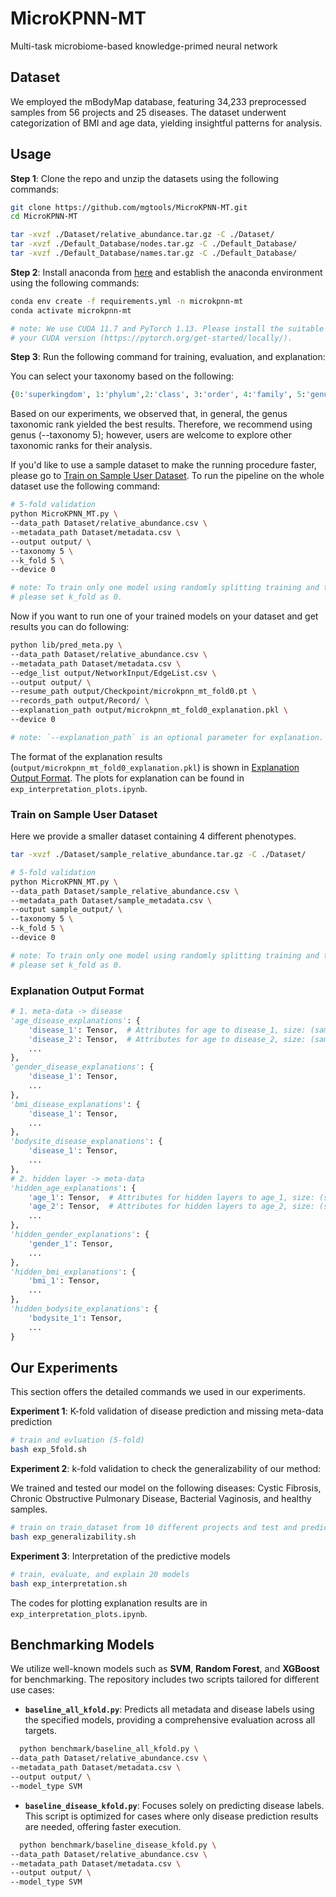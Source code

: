 # MicroKPNN-MT

Multi-task microbiome-based knowledge-primed neural network

## Dataset

We employed the mBodyMap database, featuring 34,233 preprocessed samples from 56 projects and 25 diseases. The dataset underwent categorization of BMI and age data, yielding insightful patterns for analysis. 

## Usage

**Step 1**: Clone the repo and unzip the datasets using the following commands: 

```bash
git clone https://github.com/mgtools/MicroKPNN-MT.git
cd MicroKPNN-MT

tar -xvzf ./Dataset/relative_abundance.tar.gz -C ./Dataset/
tar -xvzf ./Default_Database/nodes.tar.gz -C ./Default_Database/
tar -xvzf ./Default_Database/names.tar.gz -C ./Default_Database/
```

**Step 2**: Install anaconda from [here](https://docs.anaconda.com/free/anaconda/install/index.html) and establish the anaconda environment using the following commands: 

```bash
conda env create -f requirements.yml -n microkpnn-mt
conda activate microkpnn-mt

# note: We use CUDA 11.7 and PyTorch 1.13. Please install the suitable PyTorch version to 
# your CUDA version (https://pytorch.org/get-started/locally/). 
```

**Step 3**: Run the following command for training, evaluation, and explanation: 

You can select your taxonomy based on the following: 

```python
{0:'superkingdom', 1:'phylum',2:'class', 3:'order', 4:'family', 5:'genus'}
```
Based on our experiments, we observed that, in general, the genus taxonomic rank yielded the best results. Therefore, we recommend using genus (--taxonomy 5); however, users are welcome to explore other taxonomic ranks for their analysis.

If you'd like to use a sample dataset to make the running procedure faster, please go to [Train on Sample User Dataset](#train-on-sample-user-dataset). To run the pipeline on the whole dataset use the following command: 

```bash
# 5-fold validation
python MicroKPNN_MT.py \
--data_path Dataset/relative_abundance.csv \
--metadata_path Dataset/metadata.csv \
--output output/ \
--taxonomy 5 \
--k_fold 5 \
--device 0

# note: To train only one model using randomly splitting training and test set, 
# please set k_fold as 0. 
```

Now if you want to run one of your trained models on your dataset and get results you can do following:

```bash
python lib/pred_meta.py \
--data_path Dataset/relative_abundance.csv \
--metadata_path Dataset/metadata.csv \
--edge_list output/NetworkInput/EdgeList.csv \
--output output/ \
--resume_path output/Checkpoint/microkpnn_mt_fold0.pt \
--records_path output/Record/ \
--explanation_path output/microkpnn_mt_fold0_explanation.pkl \
--device 0 

# note: `--explanation_path` is an optional parameter for explanation. 
```

The format of the explanation results (`output/microkpnn_mt_fold0_explanation.pkl`) is shown in [Explanation Output Format](#explanation-output-format). The plots for explanation can be found in `exp_interpretation_plots.ipynb`. 

### Train on Sample User Dataset

Here we provide a smaller dataset containing 4 different phenotypes.

```bash
tar -xvzf ./Dataset/sample_relative_abundance.tar.gz -C ./Dataset/
```

```bash
# 5-fold validation
python MicroKPNN_MT.py \
--data_path Dataset/sample_relative_abundance.csv \
--metadata_path Dataset/sample_metadata.csv \
--output sample_output/ \
--taxonomy 5 \
--k_fold 5 \
--device 0

# note: To train only one model using randomly splitting training and test set, 
# please set k_fold as 0. 
```

### Explanation Output Format

```python
# 1. meta-data -> disease
'age_disease_explanations': {
    'disease_1': Tensor,  # Attributes for age to disease_1, size: (sample number, age class number)
    'disease_2': Tensor,  # Attributes for age to disease_2, size: (sample number, age class number)
    ...
},
'gender_disease_explanations': {
    'disease_1': Tensor, 
    ...
},
'bmi_disease_explanations': {
    'disease_1': Tensor, 
    ...
},
'bodysite_disease_explanations': {
    'disease_1': Tensor, 
    ...
}, 
# 2. hidden layer -> meta-data
'hidden_age_explanations': {
    'age_1': Tensor,  # Attributes for hidden layers to age_1, size: (sample number, hidden nodes number)
    'age_2': Tensor,  # Attributes for hidden layers to age_2, size: (sample number, hidden nodes number)
    ...
}, 
'hidden_gender_explanations': {
    'gender_1': Tensor,
    ...
},
'hidden_bmi_explanations': {
    'bmi_1': Tensor,
    ...
},
'hidden_bodysite_explanations': {
    'bodysite_1': Tensor,
    ...
}
```

## Our Experiments

This section offers the detailed commands we used in our experiments. 

**Experiment 1**: K-fold validation of disease prediction and missing meta-data prediction

```bash
# train and evluation (5-fold)
bash exp_5fold.sh
```

**Experiment 2**: k-fold validation to check the generalizability of our method:

We trained and tested our model on the following diseases: Cystic Fibrosis, Chronic Obstructive Pulmonary Disease, Bacterial Vaginosis, and healthy samples.

```bash
# train on train_dataset from 10 different projects and test and predict on test dataset from 6 independent projects.
bash exp_generalizability.sh
```

**Experiment 3**: Interpretation of the predictive models

```bash
# train, evaluate, and explain 20 models
bash exp_interpretation.sh
```
The codes for plotting explanation results are in `exp_interpretation_plots.ipynb`. 


## Benchmarking Models

We utilize well-known models such as **SVM**, **Random Forest**, and **XGBoost** for benchmarking. The repository includes two scripts tailored for different use cases:

- **`baseline_all_kfold.py`**: Predicts all metadata and disease labels using the specified models, providing a comprehensive evaluation across all targets.
```bash
  python benchmark/baseline_all_kfold.py \
--data_path Dataset/relative_abundance.csv \
--metadata_path Dataset/metadata.csv \
--output output/ \
--model_type SVM
```
- **`baseline_disease_kfold.py`**: Focuses solely on predicting disease labels. This script is optimized for cases where only disease prediction results are needed, offering faster execution.

```bash
  python benchmark/baseline_disease_kfold.py \
--data_path Dataset/relative_abundance.csv \
--metadata_path Dataset/metadata.csv \
--output output/ \
--model_type SVM
 ```
